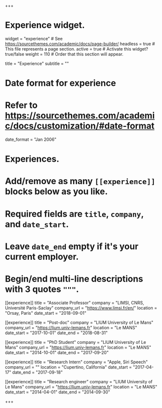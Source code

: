 +++
# Experience widget.
widget = "experience"  # See https://sourcethemes.com/academic/docs/page-builder/
headless = true  # This file represents a page section.
active = true  # Activate this widget? true/false
weight = 110  # Order that this section will appear.

title = "Experience"
subtitle = ""

# Date format for experience
#   Refer to https://sourcethemes.com/academic/docs/customization/#date-format
date_format = "Jan 2006"

# Experiences.
#   Add/remove as many `[[experience]]` blocks below as you like.
#   Required fields are `title`, `company`, and `date_start`.
#   Leave `date_end` empty if it's your current employer.
#   Begin/end multi-line descriptions with 3 quotes `"""`.
[[experience]]
  title = "Associate Professor"
  company = "LIMSI, CNRS, Université Paris-Saclay"
  company_url = "https://www.limsi.fr/en/"
  location = "Orsay, Paris"
  date_start = "2018-09-01"


[[experience]]
  title = "Post-doc"
  company = "LIUM University of Le Mans"
  company_url = "https://lium.univ-lemans.fr"
  location = "Le MANS"
  date_start = "2017-10-01"
  date_end = "2018-08-31"
  
[[experience]]
  title = "PhD Student"
  company = "LIUM University of Le Mans"
  company_url = "https://lium.univ-lemans.fr"
  location = "Le MANS"
  date_start = "2014-10-01"
  date_end = "2017-09-20"
  
[[experience]]
  title = "Research Intern"
  company = "Apple, Siri Speech"
  company_url = ""
  location = "Cupertino, California"
  date_start = "2017-04-17"
  date_end = "2017-09-18"
 

[[experience]]
  title = "Research engineer"
  company = "LIUM University of Le Mans"
  company_url = "https://lium.univ-lemans.fr"
  location = "Le MANS"
  date_start = "2014-04-01"
  date_end = "2014-09-30"


+++


